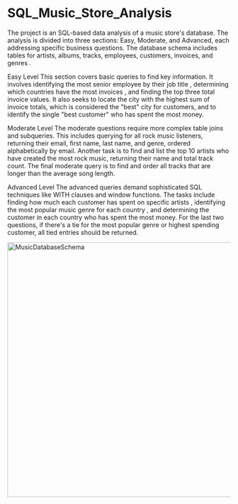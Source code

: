 # SQL_Music_Store_Analysis
The project is an SQL-based data analysis of a music store's database. The analysis is divided into three sections: Easy, Moderate, and Advanced, each addressing specific business questions. The database schema includes tables for artists, albums, tracks, employees, customers, invoices, and genres .

Easy Level
This section covers basic queries to find key information. It involves identifying the most senior employee by their job title , determining which countries have the most invoices , and finding the top three total invoice values. It also seeks to locate the city with the highest sum of invoice totals, which is considered the "best" city for customers, and to identify the single "best customer" who has spent the most money.

Moderate Level
The moderate questions require more complex table joins and subqueries. This includes querying for all rock music listeners, returning their email, first name, last name, and genre, ordered alphabetically by email. Another task is to find and list the top 10 artists who have created the most rock music, returning their name and total track count. The final moderate query is to find and order all tracks that are longer than the average song length.

Advanced Level
The advanced queries demand sophisticated SQL techniques like WITH clauses and window functions. The tasks include finding how much each customer has spent on specific artists , identifying the most popular music genre for each country , and determining the customer in each country who has spent the most money. For the last two questions, if there's a tie for the most popular genre or highest spending customer, all tied entries should be returned.



<img width="710" height="574" alt="MusicDatabaseSchema" src="https://github.com/user-attachments/assets/3cbffc60-ccbe-42b3-8124-19caf2ed58fe" />













